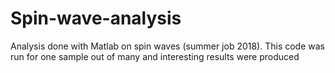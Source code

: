 # Spin-wave-analysis
 Analysis done with Matlab on spin waves (summer job 2018). This code was run for one sample out of many and interesting results were produced
